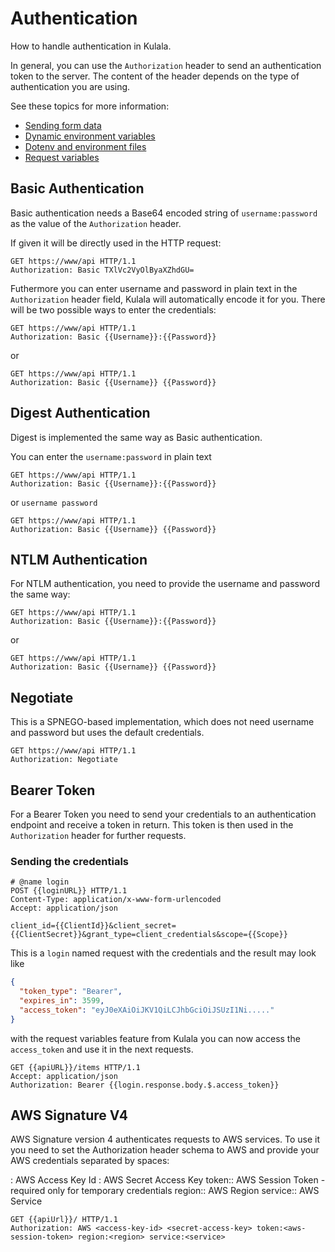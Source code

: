 # Authentication

How to handle authentication in Kulala.

In general, you can use the `Authorization` header to send an authentication token to the server.
The content of the header depends on the type of authentication you are using.

See these topics for more information:

- [Sending form data](sending-form-data.md)
- [Dynamic environment variables](dynamically-setting-environment-variables-based-on-response-json.md)
- [Dotenv and environment files](dotenv-and-http-client.env.json-support)
- [Request variables](request-variables.md)

## Basic Authentication

Basic authentication needs a Base64 encoded string of `username:password` as the value of the `Authorization` header.

If given it will be directly used in the HTTP request:

```http
GET https://www/api HTTP/1.1
Authorization: Basic TXlVc2VyOlByaXZhdGU=
```

Futhermore you can enter username and password in plain text in the `Authorization` header field, Kulala will automatically encode it for you.
There will be two possible ways to enter the credentials:

```http
GET https://www/api HTTP/1.1
Authorization: Basic {{Username}}:{{Password}}
```

or

```http
GET https://www/api HTTP/1.1
Authorization: Basic {{Username}} {{Password}}
```

## Digest Authentication

Digest is implemented the same way as Basic authentication. 

You can enter the `username:password` in plain text

```http
GET https://www/api HTTP/1.1
Authorization: Basic {{Username}}:{{Password}}
```

or `username password`

```http
GET https://www/api HTTP/1.1
Authorization: Basic {{Username}} {{Password}}
```

## NTLM Authentication

For NTLM authentication, you need to provide the username and password the same way:

```http
GET https://www/api HTTP/1.1
Authorization: Basic {{Username}}:{{Password}}
```

or

```http
GET https://www/api HTTP/1.1
Authorization: Basic {{Username}} {{Password}}
```

## Negotiate

This is a SPNEGO-based implementation, which does not need username and password but uses the default credentials.

```http
GET https://www/api HTTP/1.1
Authorization: Negotiate
```

## Bearer Token

For a Bearer Token you need to send your credentials to an authentication endpoint and receive a token in return.
This token is then used in the `Authorization` header for further requests.

### Sending the credentials

```http
# @name login
POST {{loginURL}} HTTP/1.1
Content-Type: application/x-www-form-urlencoded
Accept: application/json

client_id={{ClientId}}&client_secret={{ClientSecret}}&grant_type=client_credentials&scope={{Scope}}
```

This is a `login` named request with the credentials and the result may look like

```json
{
  "token_type": "Bearer",
  "expires_in": 3599,
  "access_token": "eyJ0eXAiOiJKV1QiLCJhbGciOiJSUzI1Ni....."
}
```

with the request variables feature from Kulala you can now access the `access_token` and use it in the next requests.

```http
GET {{apiURL}}/items HTTP/1.1
Accept: application/json
Authorization: Bearer {{login.response.body.$.access_token}}
```

## AWS Signature V4

AWS Signature version 4 authenticates requests to AWS services.
To use it you need to set the Authorization header schema to AWS and provide your AWS credentials separated by spaces:

<access-key-id>: AWS Access Key Id
<secret-access-key>: AWS Secret Access Key
token:<aws-session-token>: AWS Session Token - required only for temporary credentials
region:<region>: AWS Region
service:<service>: AWS Service

```http
GET {{apiUrl}}/ HTTP/1.1
Authorization: AWS <access-key-id> <secret-access-key> token:<aws-session-token> region:<region> service:<service>
```
